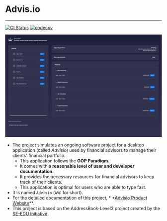 # Advis.io
---

[![CI Status](https://github.com/se-edu/addressbook-level3/workflows/Java%20CI/badge.svg)](https://github.com/se-edu/addressbook-level3/actions)
[![codecov](https://codecov.io/gh/AY2223S2-CS2103T-T09-4/tp/branch/master/graph/badge.svg?token=86RA4OKJCG)](https://codecov.io/gh/AY2223S2-CS2103T-T09-4/tp)

![Ui](docs/images/UiPreview.png)

* The project simulates an ongoing software project for a desktop application (called _Advisio_) used by financial
  advisors to manage their clients' financial portfolio.
    * This application follows the **OOP Paradigm**.
    * It comes with a **reasonable level of user and developer documentation**.
    * It provides the necessary resources for financial advisors to keep track of their clients.
    * This application is optimal for users who are able to type fast.
* It is named `Advisio` (`AVO` for short).
* For the detailed documentation of this project, *
  *[Advisio Product Website](https://ay2223s2-cs2103t-t09-4.github.io/tp/)**.
* This project is based on the AddressBook-Level3 project created by the [SE-EDU initiative](https://se-education.org).
